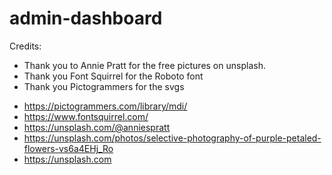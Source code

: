 # admin-dashboard

Credits:

* Thank you to Annie Pratt for the free pictures on unsplash.
* Thank you Font Squirrel for the Roboto font
* Thank you Pictogrammers for the svgs
- https://pictogrammers.com/library/mdi/
- https://www.fontsquirrel.com/
- https://unsplash.com/@anniespratt
- https://unsplash.com/photos/selective-photography-of-purple-petaled-flowers-vs6a4EHj_Ro
- https://unsplash.com
